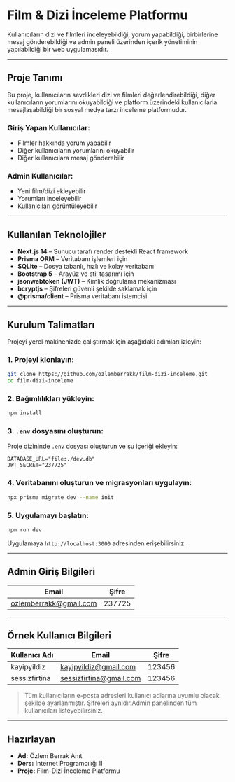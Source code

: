 #  Film & Dizi İnceleme Platformu

Kullanıcıların dizi ve filmleri inceleyebildiği, yorum yapabildiği, birbirlerine mesaj gönderebildiği ve admin paneli üzerinden içerik yönetiminin yapılabildiği bir web uygulamasıdır.

---

##  Proje Tanımı

Bu proje, kullanıcıların sevdikleri dizi ve filmleri değerlendirebildiği, diğer kullanıcıların yorumlarını okuyabildiği ve platform üzerindeki kullanıcılarla mesajlaşabildiği bir sosyal medya tarzı inceleme platformudur.

###  Giriş Yapan Kullanıcılar:
-  Filmler hakkında yorum yapabilir  
-  Diğer kullanıcıların yorumlarını okuyabilir  
-  Diğer kullanıcılara mesaj gönderebilir  

###  Admin Kullanıcılar:
-  Yeni film/dizi ekleyebilir  
-  Yorumları inceleyebilir  
-  Kullanıcıları görüntüleyebilir  

---

## Kullanılan Teknolojiler

- **Next.js 14** – Sunucu tarafı render destekli React framework  
- **Prisma ORM** – Veritabanı işlemleri için  
- **SQLite** – Dosya tabanlı, hızlı ve kolay veritabanı  
- **Bootstrap 5** – Arayüz ve stil tasarımı için  
- **jsonwebtoken (JWT)** – Kimlik doğrulama mekanizması  
- **bcryptjs** – Şifreleri güvenli şekilde saklamak için  
- **@prisma/client** – Prisma veritabanı istemcisi  

---

##  Kurulum Talimatları

Projeyi yerel makinenizde çalıştırmak için aşağıdaki adımları izleyin:

### 1. Projeyi klonlayın:
```bash
git clone https://github.com/ozlemberrakk/film-dizi-inceleme.git
cd film-dizi-inceleme
```

### 2. Bağımlılıkları yükleyin:
```bash
npm install
```

### 3. `.env` dosyasını oluşturun:
Proje dizininde `.env` dosyası oluşturun ve şu içeriği ekleyin:

```env
DATABASE_URL="file:./dev.db"
JWT_SECRET="237725"
```

### 4. Veritabanını oluşturun ve migrasyonları uygulayın:
```bash
npx prisma migrate dev --name init
```

### 5. Uygulamayı başlatın:
```bash
npm run dev
```

Uygulamaya `http://localhost:3000` adresinden erişebilirsiniz.

---

##  Admin Giriş Bilgileri

| Email                     | Şifre   |
|--------------------------|---------|
| ozlemberrakk@gmail.com   | 237725  |

---

##  Örnek Kullanıcı Bilgileri

| Kullanıcı Adı   | Email                       | Şifre   |
|----------------|-----------------------------|---------|
| kayipyildiz    | kayipyildiz@gmail.com       | 123456  |
| sessizfirtina  | sessizfirtina@gmail.com     | 123456  |

> Tüm kullanıcıların e-posta adresleri kullanıcı adlarına uyumlu olacak şekilde ayarlanmıştır. Şifreleri aynıdır.Admin panelinden tüm kullanıcıları listeyebilirsiniz.

---

##  Hazırlayan

- **Ad:** Özlem Berrak Anıt  
- **Ders:** İnternet Programcılığı II  
- **Proje:** Film-Dizi İnceleme Platformu